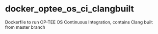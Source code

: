 # docker_optee_os_ci_clangbuilt
Dockerfile to run OP-TEE OS Continuous Integration, contains Clang built from master branch
